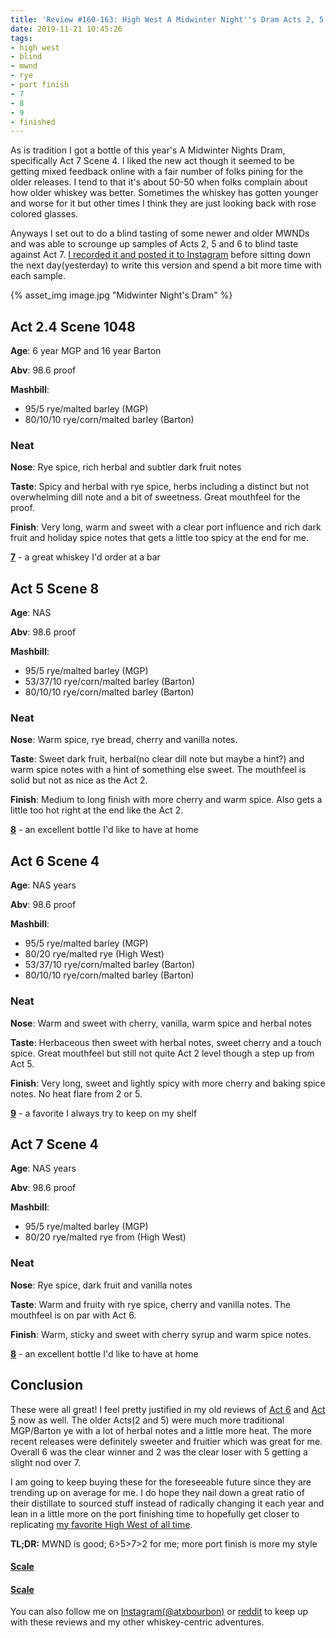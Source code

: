 ```yaml
---
title: 'Review #160-163: High West A Midwinter Night''s Dram Acts 2, 5, 6, and 7'
date: 2019-11-21 10:45:26
tags:
- high west
- blind
- mwnd
- rye
- port finish
- 7
- 8
- 9
- finished
---
```


As is tradition I got a bottle of this year's A Midwinter Nights Dram, specifically Act 7 Scene 4. I liked the new act though it seemed to be getting mixed feedback online with a fair number of folks pining for the older releases. I tend to that it's about 50-50 when folks complain about how older whiskey was better. Sometimes the whiskey has gotten younger and worse for it but other times I think they are just looking back with rose colored glasses.

Anyways I set out to do a blind tasting of some newer and older MWNDs and was able to scrounge up samples of Acts 2, 5 and 6 to blind taste against Act 7. [I recorded it and posted it to Instagram](https://www.instagram.com/tv/B5GnzAwH1TK/?utm_source=ig_web_copy_link) before sitting down the next day(yesterday) to write this version and spend a bit more time with each sample. 

{% asset_img image.jpg "Midwinter Night's Dram" %}

## Act 2.4 Scene 1048

**Age**: 6 year MGP and 16 year Barton

**Abv**: 98.6 proof

**Mashbill**: 

* 95/5 rye/malted barley (MGP)
* 80/10/10 rye/corn/malted barley (Barton)

### Neat
**Nose**: Rye spice, rich herbal and subtler dark fruit notes

**Taste**: Spicy and herbal with rye spice, herbs including a distinct but not overwhelming dill note and a bit of sweetness. Great mouthfeel for the proof.

**Finish**: Very long, warm and sweet with a clear port influence and rich dark fruit and holiday spice notes that gets a little too spicy at the end for me.

[**7**](https://atxbourbon.com/tags/7/) - a great whiskey I'd order at a bar

## Act 5 Scene 8

**Age**: NAS

**Abv**: 98.6 proof

**Mashbill**: 

* 95/5 rye/malted barley (MGP)
* 53/37/10 rye/corn/malted barley (Barton)
* 80/10/10 rye/corn/malted barley (Barton)

### Neat
**Nose**: Warm spice, rye bread, cherry and vanilla notes.

**Taste**: Sweet dark fruit, herbal(no clear dill note but maybe a hint?) and warm spice notes with a hint of something else sweet. The mouthfeel is solid but not as nice as the Act 2.

**Finish**: Medium to long finish with more cherry and warm spice. Also gets a little too hot right at the end like the Act 2. 

[**8**](https://atxbourbon.com/tags/8/) - an excellent bottle I'd like to have at home

## Act 6 Scene 4

**Age**: NAS years

**Abv**: 98.6 proof

**Mashbill**: 

* 95/5 rye/malted barley (MGP)
* 80/20 rye/malted rye (High West) 
* 53/37/10 rye/corn/malted barley (Barton)
* 80/10/10 rye/corn/malted barley (Barton) 

### Neat
**Nose**: Warm and sweet with cherry, vanilla, warm spice and herbal notes

**Taste**: Herbaceous then sweet with herbal notes, sweet cherry and a touch spice. Great mouthfeel but still not quite Act 2 level though a step up from Act 5.

**Finish**: Very long, sweet and lightly spicy with more cherry and baking spice notes. No heat flare from 2 or 5.

[**9**](https://atxbourbon.com/tags/9/) - a favorite I always try to keep on my shelf 

## Act 7 Scene 4

**Age**: NAS years

**Abv**: 98.6 proof

**Mashbill**: 

* 95/5 rye/malted barley (MGP)
* 80/20 rye/malted rye from (High West)
 
### Neat
**Nose**: Rye spice, dark fruit and vanilla notes

**Taste**: Warm and fruity with rye spice, cherry and vanilla notes. The mouthfeel is on par with Act 6.

**Finish**: Warm, sticky and sweet with cherry syrup and warm spice notes.

[**8**](https://atxbourbon.com/tags/8/) - an excellent bottle I'd like to have at home

## Conclusion

These were all great! I feel pretty justified in my old reviews of [Act 6](https://atxbourbon.com/2019/01/04/Review-61-High-West-A-Mid-Winter-Night-s-Dram-Act-6-Scene-5/) and [Act 5](https://atxbourbon.com/2018/09/19/Review-16-A-Mid-Winter-Night-s-Dram-Act-5-Scene-3-Mystery-Sample/) now as well. The older Acts(2 and 5) were much more traditional MGP/Barton ye with a lot of herbal notes and a little more heat. The more recent releases were definitely sweeter and fruitier which was great for me. Overall 6 was the clear winner and 2 was the clear loser with 5 getting a slight nod over 7.

I am going to keep buying these for the foreseeable future since they are trending up on average for me.  I do hope they nail down a great ratio of their distillate to sourced stuff instead of radically changing it each year and lean in a little more on the port finishing time to hopefully get closer to replicating [my favorite High West of all time](https://atxbourbon.com/2018/12/31/Review-58-High-West-Rendezvous-Rye-Barrel-Select-Port-Finish-2018/).

**TL;DR:** MWND is good; 6>5>7>2 for me; more port finish is more my style


#### [Scale](http://atxbourbon.com/Scale/)

#### [Scale](https://www.reddit.com/r/atxbourbon/comments/c9zarn/updated_review_scale/)

You can also follow me on [Instagram(@atxbourbon)](https://www.instagram.com/atxbourbon/) or [reddit](https://www.reddit.com/r/atxbourbon/) to keep up with these reviews and my other whiskey-centric adventures.
